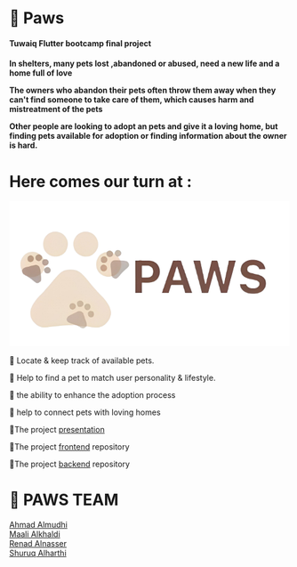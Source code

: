 #  🐾 Paws
<h4>Tuwaiq Flutter bootcamp final project<h4>

In shelters, many pets lost ,abandoned or abused, need a new life and a home full of love

The owners who abandon their pets often throw them away when they can't find someone to take care of them, which causes harm and mistreatment of the pets 

Other people are looking to adopt an pets and give it a loving home, but finding pets available for adoption or finding information about the owner is hard.

# Here comes our turn at :

![Alt text](https://github.com/AhmadAlmudhi/Paws/blob/main/PAWS%20LOGO.png?raw=true)


🐾 Locate & keep track of available pets.

🐾 Help to find a pet to match user personality & lifestyle.

🐾 the ability to enhance the adoption process

 🐾 help to connect pets with loving homes








📎The project
<a href="https://www.canva.com/design/DAFmfb_730I/3AA9hSC8RczlMfb8dIQ7Kw/view?utm_content=DAFmfb_730I&utm_campaign=designshare&utm_medium=link&utm_source=publishsharelink" target="_blank">presentation</a>

📎The project
<a href="https://github.com/AhmadAlmudhi/paws-frontend/tree/main/paws_frontend" target="_blank">frontend</a>
repository

📎The project
<a href="https://github.com/AhmadAlmudhi/paws-backend" target="_blank">backend</a>
repository


# 👥 PAWS TEAM 


<a href="https://github.com/AhmadAlmudhi" target="_blank">Ahmad Almudhi</a>
<br>
<a href="https://github.com/3Maali" target="_blank">Maali Alkhaldi</a>
<br>
<a href="https://github.com/renad17" target="_blank">Renad Alnasser</a>
<br>
<a href="https://github.com/shuruqalharthi12" target="_blank">Shuruq Alharthi</a>
